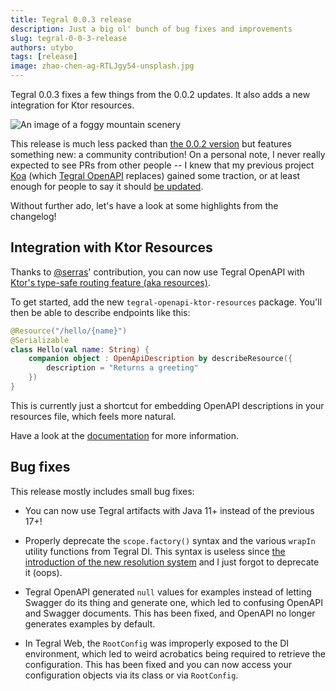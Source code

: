 ```yaml
---
title: Tegral 0.0.3 release
description: Just a big ol' bunch of bug fixes and improvements
slug: tegral-0-0-3-release
authors: utybo
tags: [release]
image: zhao-chen-ag-RTLJgy54-unsplash.jpg
---
```


Tegral 0.0.3 fixes a few things from the 0.0.2 updates. It also adds a new integration for Ktor resources.

<!-- truncate -->

![An image of a foggy mountain scenery](zhao-chen-ag-RTLJgy54-unsplash.jpg)

This release is much less packed than [the 0.0.2 version](/2022-08-14-tegral-002/index.md) but features something new: a community contribution! On a personal note, I never really expected to see PRs from other people -- I knew that my previous project [Koa](https://github.com/utybo/Koa) (which [Tegral OpenAPI](pathname:///docs/modules/core/openapi/) replaces) gained some traction, or at least enough for people to say it should [be updated](https://github.com/utybo/Koa/issues/4).

Without further ado, let's have a look at some highlights from the changelog!

## Integration with Ktor Resources

Thanks to [@serras](https://github.com/serras)' contribution, you can now use Tegral OpenAPI with [Ktor's type-safe routing feature (aka resources)](https://ktor.io/docs/type-safe-routing.html).

To get started, add the new `tegral-openapi-ktor-resources` package. You'll then be able to describe endpoints like this:

```kotlin
@Resource("/hello/{name}")
@Serializable
class Hello(val name: String) {
    companion object : OpenApiDescription by describeResource({
        description = "Returns a greeting"
    })
}
```

This is currently just a shortcut for embedding OpenAPI descriptions in your resources file, which feels more natural.

Have a look at the [documentation](pathname:///docs/modules/core/openapi/ktor#integration-with-resources) for more information.

## Bug fixes

This release mostly includes small bug fixes:

- You can now use Tegral artifacts with Java 11+ instead of the previous 17+!

- Properly deprecate the `scope.factory()` syntax and the various `wrapIn` utility functions from Tegral DI. This syntax is useless since [the introduction of the new resolution system](../2022-08-14-tegral-002/index.md#more-flexible-injections-in-tegral-di) and I just forgot to deprecate it (oops).

- Tegral OpenAPI generated `null` values for examples instead of letting Swagger do its thing and generate one, which led to confusing OpenAPI and Swagger documents. This has been fixed, and OpenAPI no longer generates examples by default.

- In Tegral Web, the `RootConfig` was improperly exposed to the DI environment, which led to weird acrobatics being required to retrieve the configuration. This has been fixed and you can now access your configuration objects via its class or via `RootConfig`.
